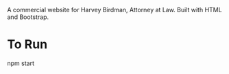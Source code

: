 A commercial website for Harvey Birdman, Attorney at Law. Built with HTML and Bootstrap.

# To Run
npm start
